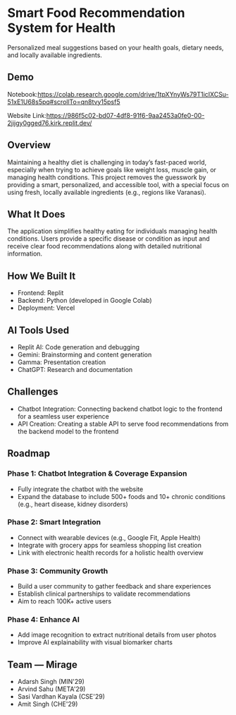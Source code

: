 # Smart Food Recommendation System for Health

Personalized meal suggestions based on your health goals, dietary needs, and locally available ingredients.

## Demo
Notebook:https://colab.research.google.com/drive/1tpXYnyWs79T1icIXCSu-51xE1U68s5pq#scrollTo=qn8tvy15psf5

Website Link:https://986f5c02-bd07-4df8-91f6-9aa2453a0fe0-00-2jijgy0gged76.kirk.replit.dev/

## Overview
Maintaining a healthy diet is challenging in today’s fast-paced world, especially when trying to achieve goals like weight loss, muscle gain, or managing health conditions. This project removes the guesswork by providing a smart, personalized, and accessible tool, with a special focus on using fresh, locally available ingredients (e.g., regions like Varanasi).

## What It Does
The application simplifies healthy eating for individuals managing health conditions. Users provide a specific disease or condition as input and receive clear food recommendations along with detailed nutritional information.

## How We Built It
- Frontend: Replit
- Backend: Python (developed in Google Colab)
- Deployment: Vercel

## AI Tools Used
- Replit AI: Code generation and debugging
- Gemini: Brainstorming and content generation
- Gamma: Presentation creation
- ChatGPT: Research and documentation

## Challenges
- Chatbot Integration: Connecting backend chatbot logic to the frontend for a seamless user experience
- API Creation: Creating a stable API to serve food recommendations from the backend model to the frontend

## Roadmap
### Phase 1: Chatbot Integration & Coverage Expansion
- Fully integrate the chatbot with the website
- Expand the database to include 500+ foods and 10+ chronic conditions (e.g., heart disease, kidney disorders)

### Phase 2: Smart Integration
- Connect with wearable devices (e.g., Google Fit, Apple Health)
- Integrate with grocery apps for seamless shopping list creation
- Link with electronic health records for a holistic health overview

### Phase 3: Community Growth
- Build a user community to gather feedback and share experiences
- Establish clinical partnerships to validate recommendations
- Aim to reach 100K+ active users

### Phase 4: Enhance AI
- Add image recognition to extract nutritional details from user photos
- Improve AI explainability with visual biomarker charts

## Team — Mirage
- Adarsh Singh (MIN'29)
- Arvind Sahu (META'29)
- Sasi Vardhan Kayala (CSE'29)
- Amit Singh (CHE'29)


